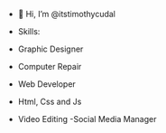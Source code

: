 - 👋 Hi, I’m @itstimothycudal
- Skills:

- Graphic Designer
- Computer Repair
- Web Developer
- Html, Css and Js
- Video Editing
-Social Media Manager
